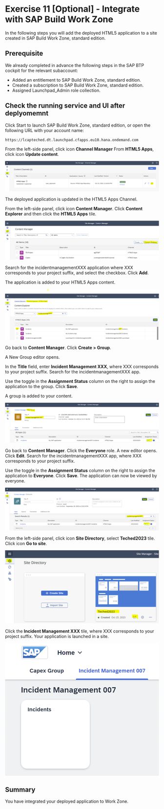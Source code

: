 # Exercise 11 [Optional] - Integrate with SAP Build Work Zone

In the following steps you will add the deployed HTML5 application to a site created in SAP Build Work Zone, standard edition.

## Prerequisite

We already completed in advance the following steps in the SAP BTP cockpit for the relevant subaccount:
- Added an entitlement to SAP Build Work Zone, standard edition.
- Created a subscription to SAP Build Work Zone, standard edition.
- Assigned Launchpad_Admin role collection.

  
## Check the running service and UI after deplyomemnt

Click Start to launch SAP Build Work Zone, standard edition, or open the following URL with your account name:
```
https://lcapteched.dt.launchpad.cfapps.eu10.hana.ondemand.com
```

From the left-side panel, click icon **Channel Manager**
From **HTML5 Apps**, click icon **Update content**.

![](/exercises/Ex11/images/updatecontent.png)

The deployed application is updated in the HTML5 Apps Channel.

From the left-side panel, click icon **Content Manager**.
Click **Content Explorer** and then click the **HTML5 Apps** tile.

![](/exercises/Ex11/images/contentexplorer.png)

Search for the incidentmanagementXXX application where XXX corresponds to your project suffix, and select the checkbox.
Click **Add**.

The application is added to your HTML5 Apps content.

![](/exercises/Ex11/images/addhtmlapp.png)

Go back to **Content Manager**.
Click **Create > Group**.

A New Group editor opens.

In the **Title** field, enter **Incident Management XXX**, where XXX corresponds to your project suffix.
Search for the incidentmanagementXXX app.

Use the toggle in the **Assignment Status** column on the right to assign the application to the group.
Click **Save**.

A group is added to your content.

![](/exercises/Ex11/images/addgroup.png)

Go back to **Content Manager**.
Click the **Everyone** role.
A new editor opens.
Click **Edit**.
Search for the incidentmanagementXXX app, where XXX corresponds to your project suffix.

Use the toggle in the **Assignment Status** column on the right to assign the application to **Everyone**.
Click **Save**.
The application can now be viewed by everyone.

![](/exercises/Ex11/images/everyone.png)

From the left-side panel, click icon **Site Directory**, select **Teched2023** tile.
Click icon **Go to site**.

![](/exercises/Ex11/images/site.png)

Click the **Incident Management XXX** tile, where XXX corresponds to your project suffix.
Your application is launched in a site.

![](/exercises/Ex11/images/appinsite.png)

## Summary

You have integrated your deployed application to Work Zone.
